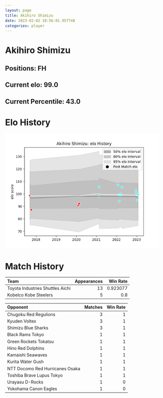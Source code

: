 ```yaml
---  
layout: page  
title: Akihiro Shimizu  
date: 2023-02-02 18:56:01.957748  
categories: player  
---
```

# Akihiro Shimizu

## Positions: FH

## Current elo: 99.0

## Current Percentile: 43.0

# Elo History


![elo history](history_AkihiroShimizu.png)
# Match History


| Team                             |   Appearances |   Win Rate |
|:---------------------------------|--------------:|-----------:|
| Toyota Industries Shuttles Aichi |            13 |   0.923077 |
| Kobelco Kobe Steelers            |             5 |   0.8      |

| Opponent                        |   Matches |   Win Rate |
|:--------------------------------|----------:|-----------:|
| Chugoku Red Regulions           |         3 |          1 |
| Kyuden Voltex                   |         3 |          1 |
| Shimizu Blue Sharks             |         3 |          1 |
| Black Rams Tokyo                |         1 |          1 |
| Green Rockets Tokatsu           |         1 |          1 |
| Hino Red Dolphins               |         1 |          1 |
| Kamaishi Seawaves               |         1 |          1 |
| Kurita Water Gush               |         1 |          1 |
| NTT Docomo Red Hurricanes Osaka |         1 |          1 |
| Toshiba Brave Lupus Tokyo       |         1 |          1 |
| Urayasu D-Rocks                 |         1 |          0 |
| Yokohama Canon Eagles           |         1 |          0 |